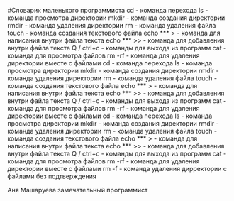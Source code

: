 #Словарик маленького программиста
cd - команда перехода
ls - команда просмотра директории
mkdir - команда создания директории
rmdir - команда удаления директории
rm - команда удаления файла
touch - команда создания текстового файла
echo *** > - команда для написания внутри файла текста
echo *** >> - команда для добавления внутри файла текста
Q / ctrl+c - команды для выхода из программ
cat - команда для просмотра файлов
rm -rf - команда для удаления директории вместе с файлами
cd - команда перехода
ls - команда просмотра директории
mkdir - команда создания директории
rmdir - команда удаления директории
rm - команда удаления файла
touch - команда создания текстового файла
echo *** > - команда для написания внутри файла текста
echo *** >> - команда для добавления внутри файла текста
Q / ctrl+c - команды для выхода из программ
cat - команда для просмотра файлов
rm -rf - команда для удаления директории вместе с файлами
cd - команда перехода
ls - команда просмотра директории
mkdir - команда создания директории
rmdir - команда удаления директории
rm - команда удаления файла
touch - команда создания текстового файла
echo *** > - команда для написания внутри файла текста
echo *** >> - команда для добавления внутри файла текста
Q / ctrl+c - команды для выхода из программ
cat - команда для просмотра файлов
rm -rf - команда для удаления директории вместе с файлами
rm -f - команда удаления дирректории с файлами без подтверждения

Аня Машаруева замечательный программист 
